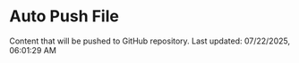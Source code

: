 # Auto Push File

Content that will be pushed to GitHub repository.
Last updated: 07/22/2025, 06:01:29 AM